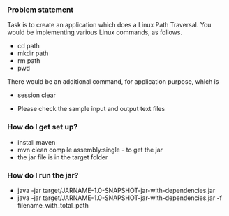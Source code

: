 ### Problem statement ###

Task is to create an application which does a Linux Path Traversal. 
You would be implementing various Linux commands, as follows.

* cd path
* mkdir path
* rm path
* pwd

There would be an additional command, for application purpose, which is

* session clear

* Please check the sample input and output text files


### How do I get set up? ###

* install maven
* mvn clean compile assembly:single - to get the jar
* the jar file is in the target folder

### How do I run the jar? ###

* java -jar target/JARNAME-1.0-SNAPSHOT-jar-with-dependencies.jar
* java -jar target/JARNAME-1.0-SNAPSHOT-jar-with-dependencies.jar -f filename_with_total_path

